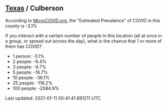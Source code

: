 
## [Texas](/united-states/texas) / Culberson

According to [MicroCOVID.org](http://microcovid.org),
the "Estimated Prevalence" of COVID in this county is -3.1%

If you interact with a certain number of people in this location
(all at once in a group, or spread out across the day), what is the chance that
1 or more of them has COVID?

- 1 person: -3.1%
- 2 people: -6.4%
- 3 people: -9.7%
- 5 people: -16.7%
- 10 people: -36.1%
- 25 people: -116.2%
- 100 people: -2084.9%

Last updated: 2021-01-11 00:41:41.891211 UTC
